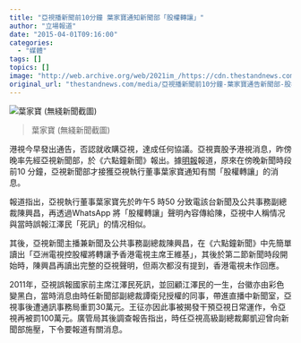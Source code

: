 ```yaml
---
title: "亞視播新聞前10分鐘 葉家寶通知新聞部「股權轉讓」"
author: "立場報道"
date: "2015-04-01T09:16:00"
categories:
  - "媒體"
tags: []
topics: []
image: "http://web.archive.org/web/2021im_/https://cdn.thestandnews.com/media/photos/cache/yipkapo_lAXLW_1200x0.png"
original_url: "thestandnews.com/media/亞視播新聞前10分鐘-葉家寶通告新聞部-股權轉讓"
---
```

![葉家寶 (無綫新聞截圖)](http://web.archive.org/web/2021im_/https://cdn.thestandnews.com/media/photos/cache/yipkapo_lAXLW_1200x0.png)

> 葉家寶 (無綫新聞截圖)

港視今早發出通告，否認就收購亞視，達成任何協議。亞視賣股予港視消息，昨傍晚率先經亞視新聞部，於《六點鐘新聞》報出。據[明報](http://web.archive.org/web/20210628145338/http://news.mingpao.com/pns/%E6%92%AD%E6%96%B0%E8%81%9E%E5%89%8D%E6%8E%A5%E8%BD%89%E8%AE%93%E6%B6%88%E6%81%AF%20%E4%BA%9E%E8%A6%96%E4%BA%BA%EF%BC%9A%E6%81%B0%E4%BC%BC%E6%B1%9F%E3%80%8C%E6%AD%BB%E8%A8%8A%E3%80%8D/web_tc/article/20150401/s00001/1427823879702)報道，原來在傍晚新聞時段前10 分鐘，亞視新聞部才接獲亞視執行董事葉家寶通知有關「股權轉讓」的消息。

報道指出，亞視執行董事葉家寶先於昨午5 時50 分致電該台新聞及公共事務副總裁陳興昌，再透過WhatsApp 將「股權轉讓」聲明內容傳給陳，亞視中人稱情况與當時誤報江澤民「死訊」的情况相似。

其後，亞視新聞主播兼新聞及公共事務副總裁陳興昌，在《六點鐘新聞》中先簡單讀出「亞洲電視控股權將轉讓予香港電視主席王維基」，其後於第二節新聞時段開始時，陳興昌再讀出完整的亞視聲明，但兩次都沒有提到，香港電視未作回應。

2011年，亞視誤報國家前主席江澤民死訊，並回顧江澤民的一生，台徽亦由彩色變黑白，當時消息由時任新聞部副總裁譚衛兒授權的同事，帶進直播中新聞室，亞視事後遭通訊事務局重罰30萬元。王征亦因此事被揭發干預亞視日常運作，令亞視再被罰100萬元。廣管局其後調查報告指出，時任亞視高級副總裁鄺凱迎曾向新聞部施壓，下令要報道有關消息。